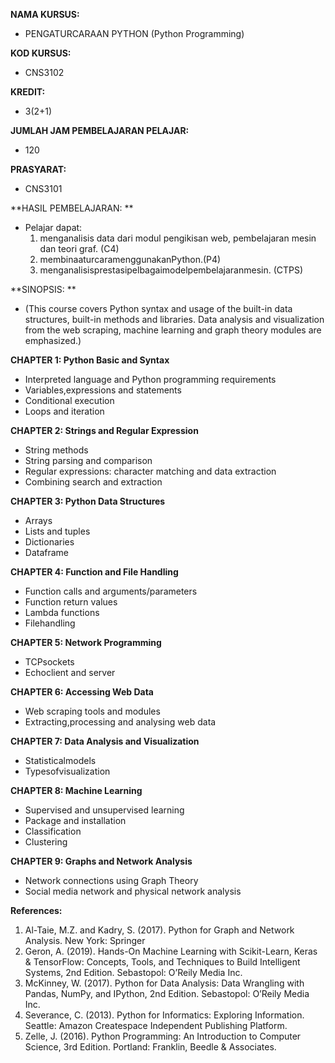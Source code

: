 **NAMA KURSUS:** 
- PENGATURCARAAN PYTHON (Python Programming)

**KOD KURSUS:**
- CNS3102

**KREDIT:**
- 3(2+1)

**JUMLAH JAM PEMBELAJARAN PELAJAR:** 
- 120

**PRASYARAT:** 
- CNS3101

**HASIL PEMBELAJARAN: **
- Pelajar dapat:
    1. menganalisis data dari modul pengikisan web, pembelajaran mesin dan teori graf. (C4)
    2. membinaaturcaramenggunakanPython.(P4)
    3. menganalisisprestasipelbagaimodelpembelajaranmesin. (CTPS)

**SINOPSIS: **
- (This course covers Python syntax and usage of the built-in data structures, built-in methods and libraries. Data analysis and visualization from the web scraping, machine learning and graph theory modules are emphasized.)

**CHAPTER 1: Python Basic and Syntax**
- Interpreted language and Python programming requirements
- Variables,expressions and statements
- Conditional execution
- Loops and iteration

**CHAPTER 2: Strings and Regular Expression**
- String methods
- String parsing and comparison
- Regular expressions: character matching and data extraction
- Combining search and extraction

**CHAPTER 3: Python Data Structures**
- Arrays
- Lists and tuples
- Dictionaries
- Dataframe

**CHAPTER 4: Function and File Handling**
- Function calls and arguments/parameters
- Function return values
- Lambda functions
- Filehandling

**CHAPTER 5: Network Programming**
- TCPsockets
- Echoclient  and  server

**CHAPTER 6: Accessing Web Data**
- Web scraping tools and modules
- Extracting,processing and analysing web data

**CHAPTER 7: Data Analysis and Visualization**
- Statisticalmodels
- Typesofvisualization
      
**CHAPTER 8: Machine Learning**
- Supervised and unsupervised learning
- Package and installation
- Classification
- Clustering
            
**CHAPTER 9: Graphs and Network Analysis**
- Network connections using Graph Theory
- Social media network and physical network analysis

**References:**
1. Al-Taie, M.Z. and Kadry, S. (2017). Python for Graph and Network Analysis. New York: Springer
2. Geron, A. (2019). Hands-On Machine Learning with Scikit-Learn, Keras & TensorFlow: Concepts, Tools, and Techniques to Build Intelligent Systems, 2nd Edition. Sebastopol: O’Reily Media Inc.
3. McKinney, W. (2017). Python for Data Analysis: Data Wrangling with Pandas, NumPy, and IPython, 2nd Edition. Sebastopol: O’Reily Media Inc.
4. Severance, C. (2013). Python for Informatics: Exploring Information. Seattle: Amazon Createspace Independent Publishing Platform.
5. Zelle, J. (2016). Python Programming: An Introduction to Computer Science, 3rd Edition. Portland: Franklin, Beedle & Associates.
